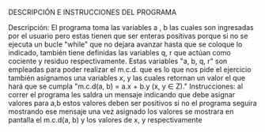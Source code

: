 DESCRIPCIÓN E INSTRUCCIONES DEL PROGRAMA

Descripción: 
El programa toma las variables a , b las cuales son ingresadas por el usuario pero estas tienen que ser enteras positivas porque si no se ejecuta un bucle "while" que no dejara avanzar hasta que se coloque lo indicado, también tiene definidas las variables q, r que actúan como cociente y residuo respectivamente. Estas variables "a, b, q, r" son empleadas para poder realizar el m.c.d. que es lo que nos pide el ejercicio también asignamos una variables x, y las cuales retornan un valor el que hará que se cumpla "m.c.d(a, b) = a.x + b.y (x, y ∈ Z)." 
Instrucciones: 
al correr el programa les saldra un mensaje indicando que debe asignar valores para a,b estos valores deben ser positivos si no el programa seguira mostrando ese mensaje una vez asignado los valores se mostrara en pantalla el m.c.d(a, b) y los valores de x, y respectivamente